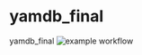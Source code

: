 # yamdb_final
yamdb_final
![example workflow](https://github.com/irinaexcellent/yamdb_final/actions/workflows/main.yml/badge.svg)
